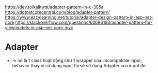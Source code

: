 https://dev.to/kalkwst/adapter-pattern-in-c-305a
https://dotnetcorecentral.com/blog/adapter-pattern/
https://www.ezzylearning.net/tutorial/adapter-design-pattern-in-asp-net-core
https://stackoverflow.com/questions/60686193/adapter-pattern-for-viewmodels-in-asp-net-core-mvc

# Adapter
* -> nó là 1 class hoạt động như 1 wrapper của imcompatible input; behavior thay vì sử dụng input thì sẽ sử dụng Adapter của input đó
